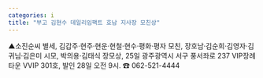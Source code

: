 ```yaml
---
categories: i
title: "부고 김현수 데일리임팩트 호남 지사장 모친상"
---
```

▲소진순씨 별세, 김갑주·현주·현운·현철·현수·평화·평자 모친, 장호남·김순희·김영자·김귀님·김은미 시모, 박의용·김태식 장모상, 25일 광주광역시 서구 풍서좌로 237 VIP장례타운 VVIP 301호, 발인 28일 오전 9시. ☎ 062-521-4444